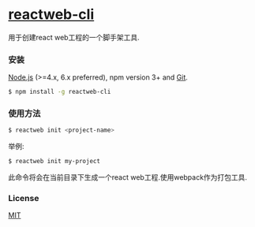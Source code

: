 # [reactweb-cli](https://zxjly.github.io/reactweb-cli/) 

用于创建react web工程的一个脚手架工具.


### 安装

[Node.js](https://nodejs.org/en/) (>=4.x, 6.x preferred), npm version 3+ and [Git](https://git-scm.com/).

``` bash
$ npm install -g reactweb-cli
```

### 使用方法

``` bash
$ reactweb init <project-name>
```

举例:

``` bash
$ reactweb init my-project
```

此命令将会在当前目录下生成一个react web工程.使用webpack作为打包工具.

### License

[MIT](http://opensource.org/licenses/MIT)
